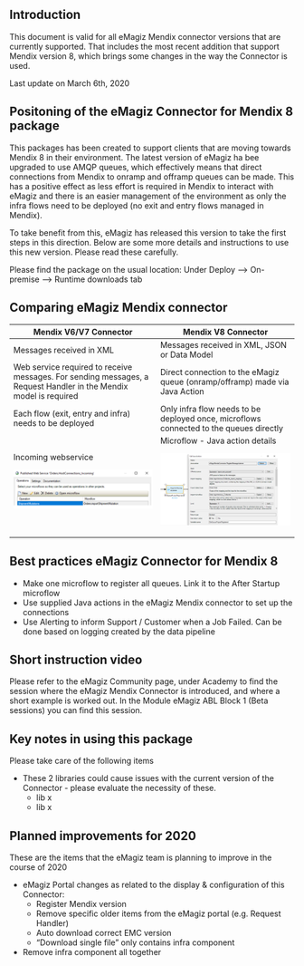 ## Introduction

This document is valid for all eMagiz Mendix connector versions that are currently supported. That includes the most recent addition that support Mendix version 8, which brings some changes in the way the Connector is used.

Last update on March 6th, 2020

## Positoning of the eMagiz Connector for Mendix 8 package

This packages has been created to support clients that are moving towards Mendix 8 in their environment. The latest version of eMagiz ha bee upgraded to use AMQP queues, which effectively means that direct connections from Mendix to onramp and offramp queues can be made. This has a positive effect as less effort is required in Mendix to interact with eMagiz and there is an easier management of the environment as only the infra flows need to be deployed (no exit and entry flows managed in Mendix).

To take benefit from this, eMagiz has released this version to take the first steps in this direction. Below are some more details and instructions to use this new version. Please read these carefully.

Please find the package on the usual location: Under Deploy --> On-premise --> Runtime downloads tab

## Comparing eMagiz Mendix connector

| Mendix V6/V7 Connector| Mendix V8 Connector|
| ------ | ------ |
| Messages received in XML  | Messages received in XML, JSON or Data Model|
| Web service required to receive messages. For sending messages, a Request Handler in the Mendix model is required | Direct connection to the eMagiz queue (onramp/offramp) made via Java Action|
| Each flow (exit, entry and infra) needs to be deployed | Only infra flow needs to be deployed once, microflows connected to the queues directly |
|Incoming webservice <p align="center"><img  src="../../img/howto/eMM Connector - Old view webservice.png"></p>| Microflow - Java action details<p align="center"><img  src="../../img/howto/eMM Connector - New view webservice.png"></p>|

## Best practices eMagiz Connector for Mendix 8

- Make one microflow to register all queues. Link it to the After Startup microflow
- Use supplied Java actions in the eMagiz Mendix connector to set up the connections
- Use Alerting to inform Support / Customer when a Job Failed. Can be done based on logging created by the data pipeline

## Short instruction video

Please refer to the eMagiz Community page, under Academy to find the session where the eMagiz Mendix Connector is introduced, and where a short example is worked out. In the Module eMagiz ABL Block 1 (Beta sessions) you can find this session.

## Key notes in using this package

Please take care of the following items
- These 2 libraries could cause issues with the current version of the Connector - please evaluate the necessity of these. 
  - lib x
  - lib x

## Planned improvements for 2020
These are the items that the eMagiz team is planning to improve in the course of 2020
- eMagiz Portal changes as related to the display & configuration of this Connector: 
    - Register Mendix version
    - Remove specific older items from the eMagiz portal (e.g. Request Handler)		
    - Auto download correct EMC version
    - “Download single file” only contains infra component	
- Remove infra component all together 
